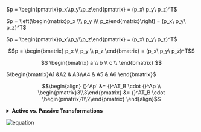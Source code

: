 $p = \begin{pmatrix}p_x\\p_y\\p_z\end{pmatrix} = (p_x\ p_y\ p_z)^T$

$`p = \left(\begin{matrix}p_x \\\ p_y \\\ p_z\end{matrix}\right) = (p_x\ p_y\ p_z)^T`$

$`p = \begin{pmatrix}p_x\\p_y\\p_z\end{pmatrix} = (p_x\ p_y\ p_z)^T`$

```math
p = \begin{bmatrix} p_x \\ p_y \\ p_z \end{bmatrix} = (p_x\ p_y\ p_z)^T
```

$$  \begin{bmatrix}
    a \\
    b \\
    c \\
    \end{bmatrix} $$ 

$`\begin{bmatrix}A1 &A2 & A3\\A4 & A5 & A6 \end{bmatrix}`$

```math
\begin{align}
{}^Ap' &= {}^AT_B \cdot {}^Ap \\
\begin{pmatrix}3\\3\end{pmatrix} &= {}^AT_B \cdot \begin{pmatrix}1\\2\end{pmatrix}
\end{align}
```


<details>
<summary><b>Active vs. Passive Transformations</b></summary>

[The distinction between active (or alibi) and passive (or alias) transformations](https://en.wikipedia.org/wiki/Active_and_passive_transformation) can cause lots of bugs and confusion if not clarified and used consistently, [tf2 serves as a negative example here](https://github.com/ros2/geometry2/issues/470).

![active_passive](docs/active_passive.svg)

Active transformation means that transforming a point with a transformation actually moves it in space:

$`  \begin{bmatrix}
    a \\
    b \\
    c \\
    \end{bmatrix} `$

Multiplication with ${}^AT_B$ has actively transformed (moved) the point $p$ from frame $A$ to frame $B$ in the sense that $p'$ has the coordinates in frame $B$ that $p$ had in frame $A$.

Passive transformation on the other hand means that the reference of a point changes from some coordinate system $A$ to some other coordinate system $B$ while the point does not actually move in world coordinates, which is mathematically the opposite operation:

$$
\vec a
$$




Multiplication with ${}^AT_B^{-1}$ has passively transformed (changed the reference of) the point $q$ from $A$ to $B$.

In general, in this project the term "transformation" refers to active transformations if not explicitly stated otherwise.

</details>




![equation](https://github.com/user-attachments/assets/aa59a13a-5cd6-4a98-acf3-07c3005f99ed)

